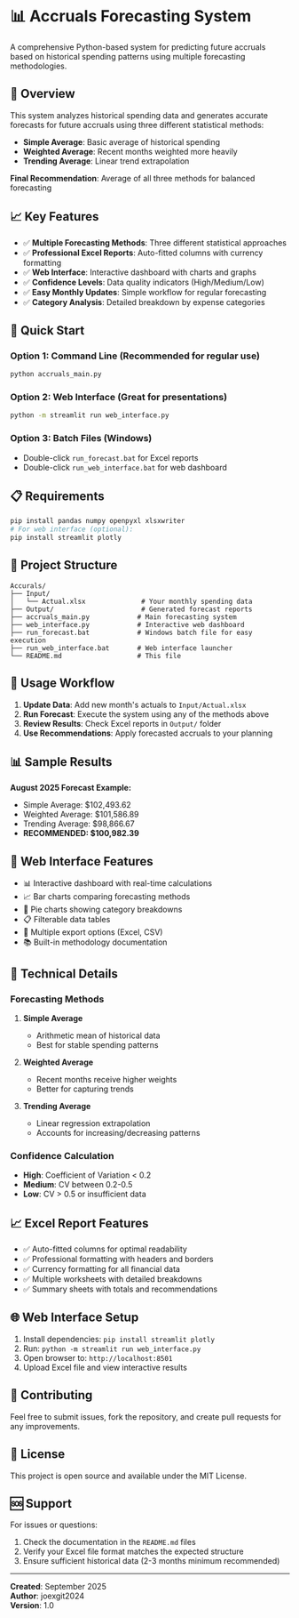 # 📊 Accruals Forecasting System

A comprehensive Python-based system for predicting future accruals based on historical spending patterns using multiple forecasting methodologies.

## 🎯 **Overview**

This system analyzes historical spending data and generates accurate forecasts for future accruals using three different statistical methods:

- **Simple Average**: Basic average of historical spending
- **Weighted Average**: Recent months weighted more heavily  
- **Trending Average**: Linear trend extrapolation

**Final Recommendation**: Average of all three methods for balanced forecasting

## 📈 **Key Features**

- ✅ **Multiple Forecasting Methods**: Three different statistical approaches
- ✅ **Professional Excel Reports**: Auto-fitted columns with currency formatting
- ✅ **Web Interface**: Interactive dashboard with charts and graphs
- ✅ **Confidence Levels**: Data quality indicators (High/Medium/Low)
- ✅ **Easy Monthly Updates**: Simple workflow for regular forecasting
- ✅ **Category Analysis**: Detailed breakdown by expense categories

## 🚀 **Quick Start**

### **Option 1: Command Line (Recommended for regular use)**
```bash
python accruals_main.py
```

### **Option 2: Web Interface (Great for presentations)**
```bash
python -m streamlit run web_interface.py
```

### **Option 3: Batch Files (Windows)**
- Double-click `run_forecast.bat` for Excel reports
- Double-click `run_web_interface.bat` for web dashboard

## 📋 **Requirements**

```bash
pip install pandas numpy openpyxl xlsxwriter
# For web interface (optional):
pip install streamlit plotly
```

## 📁 **Project Structure**

```
Accurals/
├── Input/
│   └── Actual.xlsx              # Your monthly spending data
├── Output/                      # Generated forecast reports
├── accruals_main.py            # Main forecasting system
├── web_interface.py            # Interactive web dashboard
├── run_forecast.bat            # Windows batch file for easy execution
├── run_web_interface.bat       # Web interface launcher
└── README.md                   # This file
```

## 💼 **Usage Workflow**

1. **Update Data**: Add new month's actuals to `Input/Actual.xlsx`
2. **Run Forecast**: Execute the system using any of the methods above
3. **Review Results**: Check Excel reports in `Output/` folder
4. **Use Recommendations**: Apply forecasted accruals to your planning

## 📊 **Sample Results**

**August 2025 Forecast Example:**
- Simple Average: $102,493.62
- Weighted Average: $101,586.89
- Trending Average: $98,866.67
- **RECOMMENDED: $100,982.39**

## 🎨 **Web Interface Features**

- 📊 Interactive dashboard with real-time calculations
- 📈 Bar charts comparing forecasting methods
- 🥧 Pie charts showing category breakdowns
- 📋 Filterable data tables
- 💾 Multiple export options (Excel, CSV)
- 📚 Built-in methodology documentation

## 🔧 **Technical Details**

### **Forecasting Methods**

1. **Simple Average**
   - Arithmetic mean of historical data
   - Best for stable spending patterns

2. **Weighted Average**
   - Recent months receive higher weights
   - Better for capturing trends

3. **Trending Average**
   - Linear regression extrapolation
   - Accounts for increasing/decreasing patterns

### **Confidence Calculation**
- **High**: Coefficient of Variation < 0.2
- **Medium**: CV between 0.2-0.5  
- **Low**: CV > 0.5 or insufficient data

## 📈 **Excel Report Features**

- ✅ Auto-fitted columns for optimal readability
- ✅ Professional formatting with headers and borders
- ✅ Currency formatting for all financial data
- ✅ Multiple worksheets with detailed breakdowns
- ✅ Summary sheets with totals and recommendations

## 🌐 **Web Interface Setup**

1. Install dependencies: `pip install streamlit plotly`
2. Run: `python -m streamlit run web_interface.py`
3. Open browser to: `http://localhost:8501`
4. Upload Excel file and view interactive results

## 🤝 **Contributing**

Feel free to submit issues, fork the repository, and create pull requests for any improvements.

## 📄 **License**

This project is open source and available under the MIT License.

## 🆘 **Support**

For issues or questions:
1. Check the documentation in the `README.md` files
2. Verify your Excel file format matches the expected structure
3. Ensure sufficient historical data (2-3 months minimum recommended)

---

**Created**: September 2025  
**Author**: joexgit2024  
**Version**: 1.0

